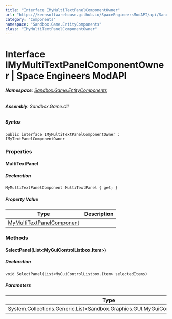 ```yaml
---
title: "Interface IMyMultiTextPanelComponentOwner"
url: "https://keensoftwarehouse.github.io/SpaceEngineersModAPI/api/Sandbox.Game.EntityComponents.IMyMultiTextPanelComponentOwner.html"
category: "Components"
namespace: "Sandbox.Game.EntityComponents"
class: "IMyMultiTextPanelComponentOwner"
---
```


# Interface IMyMultiTextPanelComponentOwner | Space Engineers ModAPI

###### **Namespace**: [Sandbox.Game.EntityComponents](https://keensoftwarehouse.github.io/SpaceEngineersModAPI/api/Sandbox.Game.EntityComponents.html)

###### **Assembly**: Sandbox.Game.dll

##### Syntax

```
public interface IMyMultiTextPanelComponentOwner : IMyTextPanelComponentOwner
```

### Properties

#### MultiTextPanel

##### Declaration

```
MyMultiTextPanelComponent MultiTextPanel { get; }
```

##### Property Value

| Type | Description |
| --- | --- |
| [MyMultiTextPanelComponent](https://keensoftwarehouse.github.io/SpaceEngineersModAPI/api/Sandbox.Game.EntityComponents.MyMultiTextPanelComponent.html) |     |

### Methods

#### SelectPanel(List<MyGuiControlListbox.Item>)

##### Declaration

```
void SelectPanel(List<MyGuiControlListbox.Item> selectedItems)
```

##### Parameters

| Type | Name | Description |
| --- | --- | --- |
| System.Collections.Generic.List<Sandbox.Graphics.GUI.MyGuiControlListbox.Item\> | selectedItems |     |